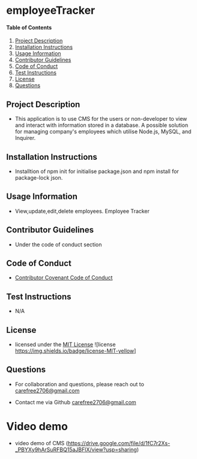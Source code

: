 # employeeTracker

    
#### Table of Contents
1. [Project Description](#project-description)
2. [Installation Instructions](#installation-instructions)
3. [Usage Information](#usage-information)
4. [Contributor Guidelines](#contributor-guidelines)
5. [Code of Conduct](#code-of-conduct)
6. [Test Instructions](#test-instructions)
7. [License](#license)
8. [Questions](#questions)



## Project Description
* This application is to use CMS for the users or non-developer to view and interact with information stored in a database. A possible solution for managing  company's employees which utilise Node.js, MySQL, and Inquirer.

## Installation Instructions
* Installtion of npm init for initialise package.json and npm install for package-lock json.

## Usage Information
* View,update,edit,delete employees. Employee Tracker

## Contributor Guidelines
* Under the code of conduct section

## Code of Conduct
* [Contributor Covenant Code of Conduct](https://www.contributor-covenant.org/version/2/0/code_of_conduct/code_of_conduct.md)

## Test Instructions
* N/A

## License
* licensed under the [MIT License](LICENSE.txt) ![license https://img.shields.io/badge/license-MIT-yellow]

## Questions
* For collaboration and questions, please reach out to carefree2706@gmail.com

* Contact me via Github [carefree2706@gmail.com](http://github.com/carefree2706@gmail.com)

# Video demo

* video demo of CMS (https://drive.google.com/file/d/1fC7r2Xs-_PBYXy9hArSuRFBQ15aJBFlX/view?usp=sharing)
